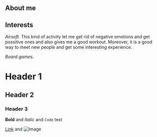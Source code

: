 ## About me


## Interests
_Airsoft._ This kind of activity let me get rid of negative emotions and get possitive ones and also gives me a good workout. Moreover, it is a good way to meet new people and get some interesting experience.

_Board games._

# Header 1
## Header 2
### Header 3


**Bold** and _Italic_ and `Code` text

[Link](url) and ![Image](src)


